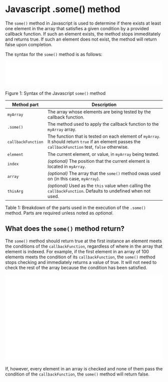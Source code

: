 # Javascript .some() method

The `some()` method in Javascript is used to determine if there exists at least one element in the array that satisfies a given condition by a provided callback function. If such an element exists, the method stops immeditately and returns true.  If such an element does not exist, the method will return false upon completion.

The syntax for the `some()` method is as follows:

![Syntax of the Javascript some() method](./images/javascript-img/some-method-syntax.svg)
<figcaption style="margin-top: -5;">
    Figure 1: Syntax of the Javascript <code>some()</code> method
</figcaption>
  
<p></p>
  
<p></p>
  
| Method part | Description                                                            |
| ----------- | ---------------------------------------------------------------------- |
| `myArray`   | The array whose elements are being tested by the callback function.    |
| `.some()`   | The method used to apply the callback function to the `myArray` array. |
| `callbackFunction` | The function that is tested on each element of `myArray`. It should return `true` if an element passes the `callbackFunction` test, `false` otherwise. |
| `element`   | The current element, or value, in `myArray` being tested. |
| `index`     | *(optional)* The position that the current element is located in `myArray`. |
| `array`     | *(optional)* The array that the `some()` method owas used on (in this case, `myArray`).|
| `thisArg`   | *(optional)* Used as the `this` value when calling the `callbackFunction`. Defaults to undefined when not used. |

<figcaption>
    Table 1: Breakdown of the parts used in the execution of the <code>.some()</code> method. Parts are required unless noted as <i>optional</i>.
</figcaption>

## What does the `some()` method return?

The `some()` method should return true at the first instance an element meets the conditions of the `callbackFunction`, regardless of where in the array that element is indexed.   For example, if the first element in an array of 100 elements meets the condition of its `callbackFunction`, the `some()` method stops checking and immediately returns a value of true. It will not need to check the rest of the array because the condition has been satisfied.

<img src='./images/javascript-img/some-method-returning-true.svg' alt='The some method returning true'>


If, however, every element in an array is checked and none of them pass the condition of the `callbackFunction`, the `some()` method will return false.

